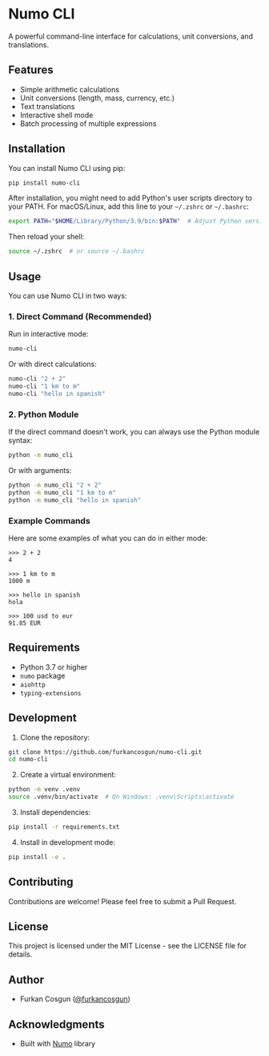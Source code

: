 # Numo CLI

A powerful command-line interface for calculations, unit conversions, and translations.

## Features

- Simple arithmetic calculations
- Unit conversions (length, mass, currency, etc.)
- Text translations
- Interactive shell mode
- Batch processing of multiple expressions

## Installation

You can install Numo CLI using pip:

```bash
pip install numo-cli
```

After installation, you might need to add Python's user scripts directory to your PATH. For macOS/Linux, add this line to your `~/.zshrc` or `~/.bashrc`:
```bash
export PATH="$HOME/Library/Python/3.9/bin:$PATH"  # Adjust Python version as needed
```

Then reload your shell:
```bash
source ~/.zshrc  # or source ~/.bashrc
```

## Usage

You can use Numo CLI in two ways:

### 1. Direct Command (Recommended)

Run in interactive mode:
```bash
numo-cli
```

Or with direct calculations:
```bash
numo-cli "2 + 2"
numo-cli "1 km to m"
numo-cli "hello in spanish"
```

### 2. Python Module

If the direct command doesn't work, you can always use the Python module syntax:
```bash
python -m numo_cli
```

Or with arguments:
```bash
python -m numo_cli "2 + 2"
python -m numo_cli "1 km to m"
python -m numo_cli "hello in spanish"
```

### Example Commands

Here are some examples of what you can do in either mode:
```
>>> 2 + 2
4

>>> 1 km to m
1000 m

>>> hello in spanish
hola

>>> 100 usd to eur
91.85 EUR
```

## Requirements

- Python 3.7 or higher
- `numo` package
- `aiohttp`
- `typing-extensions`

## Development

1. Clone the repository:
```bash
git clone https://github.com/furkancosgun/numo-cli.git
cd numo-cli
```

2. Create a virtual environment:
```bash
python -m venv .venv
source .venv/bin/activate  # On Windows: .venv\Scripts\activate
```

3. Install dependencies:
```bash
pip install -r requirements.txt
```

4. Install in development mode:
```bash
pip install -e .
```

## Contributing

Contributions are welcome! Please feel free to submit a Pull Request.

## License

This project is licensed under the MIT License - see the LICENSE file for details.

## Author

- Furkan Cosgun ([@furkancosgun](https://github.com/furkancosgun))

## Acknowledgments

- Built with [Numo](https://github.com/furkancosgun/numo) library
